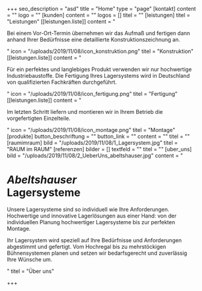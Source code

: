 +++
seo_description = "asd"
title = "Home"
type = "page"
[kontakt]
content = ""
logo = ""
[kunden]
content = ""
logos = []
titel = ""
[leistungen]
titel = "Leistungen"
[[leistungen.liste]]
content = "<p>Bei einem Vor-Ort-Termin übernehmen wir das Aufmaß und fertigen dann anhand Ihrer Bedürfnisse eine detaillierte Konstruktionszeichnung an.</p>"
icon = "/uploads/2019/11/08/icon_konstruktion.png"
titel = "Konstruktion"
[[leistungen.liste]]
content = "<p>Für ein perfektes und langlebiges Produkt verwenden wir nur hochwertige Industriebaustoffe. Die Fertigung Ihres Lagersystems wird in Deutschland von qualifizierten Fachkräften durchgeführt.</p>"
icon = "/uploads/2019/11/08/icon_fertigung.png"
titel = "Fertigung"
[[leistungen.liste]]
content = "<p>Im letzten Schritt liefern und montieren wir in Ihrem Betrieb die vorgefertigten Einzelteile.</p>"
icon = "/uploads/2019/11/08/icon_montage.png"
titel = "Montage"
[produkte]
button_beschriftung = ""
button_link = ""
content = ""
titel = ""
[raumimraum]
bild = "/uploads/2019/11/08/1_Lagersystem.jpg"
titel = "RAUM im RAUM"
[referenzen]
bilder = []
textfeld = ""
titel = ""
[uber_uns]
bild = "/uploads/2019/11/08/2_UeberUns_abeltshauser.jpg"
content = "<h1><em>Abeltshauser</em><br>Lagersysteme</h1><p>Unsere Lagersysteme sind so individuell wie Ihre Anforderungen. Hochwertige und innovative Lagerlösungen aus einer Hand: von der individuellen Planung hochwertiger Lagersysteme bis zur perfekten Montage.</p><p>Ihr Lagersystem wird speziell auf Ihre Bedürfnisse und Anforderungen abgestimmt und gefertigt. Vom Hochregal bis zu mehrstöckigen Bühnensystemen planen und setzen wir bedarfsgerecht und zuverlässig Ihre Wünsche um.</p>"
titel = "Über uns"

+++
